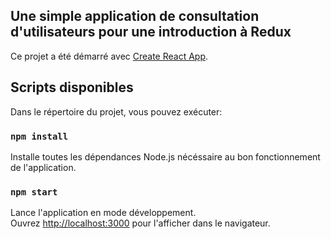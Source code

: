 ## Une simple application de consultation d'utilisateurs pour une introduction à Redux

Ce projet a été démarré avec [Create React App](https://github.com/facebook/create-react-app).

## Scripts disponibles

Dans le répertoire du projet, vous pouvez exécuter:

### `npm install`
Installe toutes les dépendances Node.js nécéssaire au bon fonctionnement de l'application.

### `npm start`

Lance l'application en mode développement.<br>
Ouvrez [http://localhost:3000](http://localhost:3000) pour l'afficher dans le navigateur.

